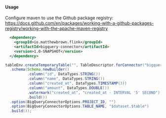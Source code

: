 
#### Usage

Configure maven to use the Github package registry: https://docs.github.com/en/packages/working-with-a-github-packages-registry/working-with-the-apache-maven-registry

```xml
  <dependency>
    <groupId>io.matthewbrown.flink</groupId>
    <artifactId>bigquery-connector</artifactId>
    <version>1.0-SNAPSHOT</version>
  </dependency>
```

```java
tableEnv.createTemporaryTable("", TableDescriptor.forConnector("bigquery")
  .schema(Schema.newBuilder()
          .column("id", DataTypes.STRING())
          .column("name", DataTypes.STRING())
          .column("created_at", DataTypes.TIMESTAMP(3))
          .column("amount", DataTypes.DOUBLE())
          .watermark("created_at", "created_at - INTERVAL '5' SECOND")
          .build())
  .option(BigQueryConnectorOptions.PROJECT_ID, "")
  .option(BigQueryConnectorOptions.TABLE_NAME, "$dataset.$table")
  .build());
```

